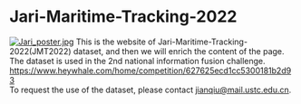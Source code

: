 # Jari-Maritime-Tracking-2022
[![Jari_poster.jpg](https://pic.jitudisk.com/public/2022/09/15/75058371c9a6e.jpg)](https://pic.jitudisk.com/public/2022/09/15/75058371c9a6e.jpg)
This is the website of Jari-Maritime-Tracking-2022(JMT2022) dataset, and then we will enrich the content of the page.  
The dataset is used in the 2nd national information fusion challenge.  
https://www.heywhale.com/home/competition/627625ecd1cc5300181b2d93  
To request the use of the dataset, please contact jianqiu@mail.ustc.edu.cn.
